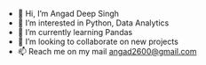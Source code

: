 - 👋 Hi, I’m Angad Deep Singh
- 👀 I’m interested in Python, Data Analytics
- 🌱 I’m currently learning Pandas
- 💞️ I’m looking to collaborate on new projects
- 📫 Reach me on my mail angad2600@gmail.com

<!---
angad26/angad26 is a ✨ special ✨ repository because its `README.md` (this file) appears on your GitHub profile.
You can click the Preview link to take a look at your changes.
--->
